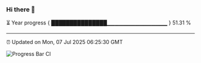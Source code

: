 ### Hi there 👋

⏳ Year progress { ███████████████▁▁▁▁▁▁▁▁▁▁▁▁▁▁▁ } 51.31 %

---

⏰ Updated on Mon, 07 Jul 2025 06:25:30 GMT

![Progress Bar CI](https://github.com/liununu/liununu/workflows/Progress%20Bar%20CI/badge.svg)
